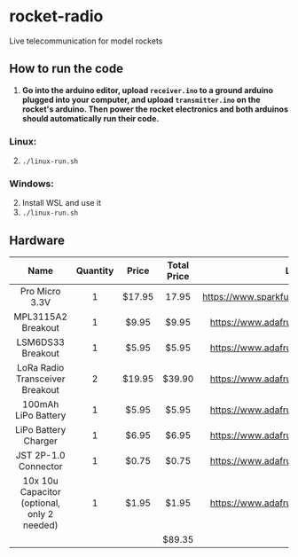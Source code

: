 # rocket-radio

Live telecommunication for model rockets

## How to run the code

1. **Go into the arduino editor, upload `receiver.ino` to a ground arduino plugged into your computer, and upload `transmitter.ino` on the rocket's arduino. Then power the rocket electronics and both arduinos should automatically run their code.**

### Linux:

2. `./linux-run.sh`

### Windows:

2. Install WSL and use it
3. `./linux-run.sh`

## Hardware

|                    Name                     | Quantity |  Price  | Total Price |                  Link                   |
| :-----------------------------------------: | :------: | :-----: | :---------: | :-------------------------------------: |
|               Pro Micro 3.3V                |    1     | \$17.95 |    17.95    | https://www.sparkfun.com/products/12587 |
|             MPL3115A2 Breakout              |    1     | \$9.95  |   \$9.95    |  https://www.adafruit.com/product/1893  |
|              LSM6DS33 Breakout              |    1     | \$5.95  |   \$5.95    |  https://www.adafruit.com/product/4480  |
|       LoRa Radio Transceiver Breakout       |    2     | \$19.95 |   \$39.90   |  https://www.adafruit.com/product/3073  |
|             100mAh LiPo Battery             |    1     | \$5.95  |   \$5.95    |  https://www.adafruit.com/product/1570  |
|            LiPo Battery Charger             |    1     | \$6.95  |   \$6.95    |  https://www.adafruit.com/product/1904  |
|            JST 2P-1.0 Connector             |    1     | \$0.75  |   \$0.75    |  https://www.adafruit.com/product/1769  |
| 10x 10u Capacitor (optional, only 2 needed) |    1     | \$1.95  |   \$1.95    |  https://www.adafruit.com/product/1769  |
|                                             |          |         |   \$89.35   |                                         |
